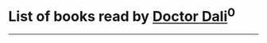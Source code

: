 # List of books read by [Doctor Dali](https://www.facebook.com/app_scoped_user_id/1920688634870224/)<sup>0</sup>
---

